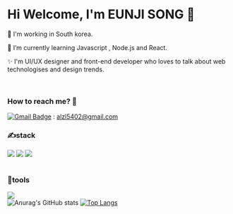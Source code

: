 <h1>Hi Welcome, I'm EUNJI SONG  👋</h1>
<p>🔭 I'm working in South korea.</p>
<p>🌱 I’m currently learning Javascript , Node.js and React.</p>
<p>✨ I'm UI/UX designer and front-end developer who loves to talk about web technologises and design trends.</p>

<br>

### How to reach me?  🤔
[![Gmail Badge](https://img.shields.io/badge/Gmail-d14836?style=flat-square&logo=Gmail&logoColor=white&link=mailto:alzl5402@gmail.com)](alzl5402@gmail.com)
: alzl5402@gmail.com 
<br>

### ✍stack
<img src="https://img.shields.io/badge/html-E34F26?style=for-the-badge&logo=html5&logoColor=white"> <img src="https://img.shields.io/badge/css-1572B6?style=for-the-badge&logo=css3&logoColor=white"> <img src="https://img.shields.io/badge/javascript-F7DF1E?style=for-the-badge&logo=javascript&logoColor=black">  
<br>

### 💪tools
<img src="https://img.shields.io/badge/github-181717?style=for-the-badge&logo=github&logoColor=white"><br>
![Anurag's GitHub stats](https://github-readme-stats.vercel.app/api?username=eunji21&show_icons=true&theme=radical)
[![Top Langs](https://github-readme-stats.vercel.app/api/top-langs/?username=eunji21&layout=compact&theme=dracula)](https://github.com/eunji21)
